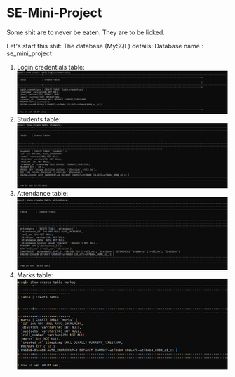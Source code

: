 # SE-Mini-Project
Some shit are to never be eaten. They are to be licked.

Let's start this shit:
The database (MySQL) details:
Database name : se_mini_project
1) Login credentials table:
![alt text](image.png)
2) Students table:
![alt text](image-1.png)
3) Attendance table:
![alt text](image-2.png)
4) Marks table:
![alt text](image-3.png)